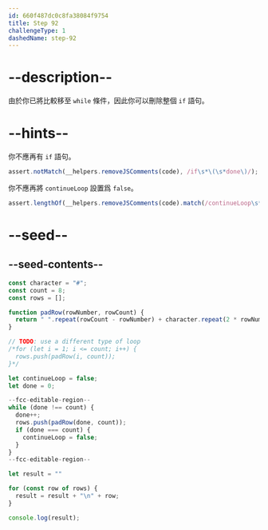 ```yaml
---
id: 660f487dc0c8fa38084f9754
title: Step 92
challengeType: 1
dashedName: step-92
---
```


# --description--

由於你已將比較移至 `while` 條件，因此你可以刪除整個 `if` 語句。

# --hints--

你不應再有 `if` 語句。

```js
assert.notMatch(__helpers.removeJSComments(code), /if\s*\(\s*done\)/);
```

你不應再將 `continueLoop` 設置爲 `false`。

```js
assert.lengthOf(__helpers.removeJSComments(code).match(/continueLoop\s*=\s*false/g), 1);
```

# --seed--

## --seed-contents--

```js
const character = "#";
const count = 8;
const rows = [];

function padRow(rowNumber, rowCount) {
  return " ".repeat(rowCount - rowNumber) + character.repeat(2 * rowNumber - 1) + " ".repeat(rowCount - rowNumber);
}

// TODO: use a different type of loop
/*for (let i = 1; i <= count; i++) {
  rows.push(padRow(i, count));
}*/

let continueLoop = false;
let done = 0;

--fcc-editable-region--
while (done !== count) {
  done++;
  rows.push(padRow(done, count));
  if (done === count) {
    continueLoop = false;
  } 
}
--fcc-editable-region--

let result = ""

for (const row of rows) {
  result = result + "\n" + row;
}

console.log(result);
```
